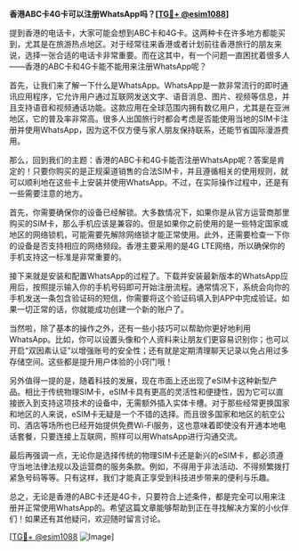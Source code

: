 **香港ABC卡4G卡可以注册WhatsApp吗？[[TG💪+ @esim1088](https://t.me/s/esim1088)]**

提到香港的电话卡，大家可能会想到ABC卡和4G卡。这两种卡在许多地方都能买到，尤其是在旅游热点地区。对于经常往来香港或者计划前往香港旅行的朋友来说，选择一张合适的电话卡非常重要。而在这其中，有一个问题一直困扰着很多人——香港的ABC卡和4G卡能不能用来注册WhatsApp呢？

首先，让我们来了解一下什么是WhatsApp。WhatsApp是一款非常流行的即时通讯应用程序，它允许用户通过互联网发送文字、语音消息、图片、视频等信息，并且支持语音和视频通话功能。这款应用在全球范围内拥有数亿用户，尤其是在亚洲地区，它的普及率非常高。很多人出国旅行时都会考虑是否能使用当地的SIM卡注册并使用WhatsApp，因为这不仅方便与家人朋友保持联系，还能节省国际漫游费用。

那么，回到我们的主题：香港的ABC卡和4G卡能否注册WhatsApp呢？答案是肯定的！只要你购买的是正规渠道销售的合法SIM卡，并且遵循相关的使用规则，就可以顺利地在这些卡上安装并使用WhatsApp。不过，在实际操作过程中，还是有一些需要注意的地方。

首先，你需要确保你的设备已经解锁。大多数情况下，如果你是从官方运营商那里购买的SIM卡，那么手机应该是兼容的。但是如果你之前使用的是一些特定国家或地区的网络锁机，可能需要先解除网络锁才能正常使用。此外，还需要检查一下你的设备是否支持相应的网络频段。香港主要采用的是4G LTE网络，所以确保你的手机支持这一标准是非常重要的。

接下来就是安装和配置WhatsApp的过程了。下载并安装最新版本的WhatsApp应用后，按照提示输入你的手机号码即可开始注册流程。通常情况下，系统会向你的手机发送一条包含验证码的短信，你需要将这个验证码填入到APP中完成验证。如果一切正常的话，你就能成功创建一个新的账户了。

当然啦，除了基本的操作之外，还有一些小技巧可以帮助你更好地利用WhatsApp。比如，你可以设置头像和个人资料来让朋友们更容易识别你；也可以开启“双因素认证”以增强账号的安全性；还有就是定期清理聊天记录以免占用过多存储空间。这些都是提升用户体验的小窍门哦！

另外值得一提的是，随着科技的发展，现在市面上还出现了eSIM卡这种新型产品。相比于传统物理SIM卡，eSIM卡具有更高的灵活性和便捷性，因为它可以直接嵌入到支持这项技术的设备中，无需额外插入实体卡槽。对于那些经常更换国家和地区的人来说，eSIM卡无疑是一个不错的选择。而且很多国家和地区的航空公司、酒店等场所也已经开始提供免费Wi-Fi服务，这也意味着即使没有开通本地电话套餐，只要连接上互联网，照样可以用WhatsApp进行沟通交流。

最后再强调一点，无论你是选择传统的物理SIM卡还是新兴的eSIM卡，都必须遵守当地法律法规以及运营商的服务条款。例如，不得用于非法活动、不得频繁拨打紧急号码等等。只有这样，我们才能真正享受到科技进步带来的便利与乐趣。

总之，无论是香港的ABC卡还是4G卡，只要符合上述条件，都是完全可以用来注册并正常使用WhatsApp的。希望这篇文章能够帮助到正在寻找解决方案的小伙伴们！如果还有其他疑问，欢迎随时留言讨论。

[[TG💪+ @esim1088](https://t.me/s/esim1088) ![Image](https://i.postimg.cc/4NQfJmqS/Snipaste-2025-05-13-00-14-12.png)]